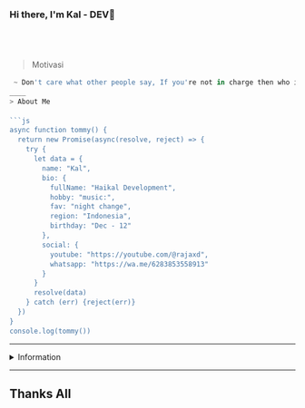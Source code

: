 ### Hi there, I'm Kal - DEV👋


#
<br />

> Motivasi
```js
 ~ Don't care what other people say, If you're not in charge then who is? it's your life. ```
____
> About Me

```js
async function tommy() {
  return new Promise(async(resolve, reject) => {
    try {
      let data = {
        name: "Kal",
        bio: {
          fullName: "Haikal Development",
          hobby: "music:",
          fav: "night change",
          region: "Indonesia",
          birthday: "Dec - 12"
        },
        social: {
          youtube: "https://youtube.com/@rajaxd",
          whatsapp: "https://wa.me/6283853558913"
        }
      }
      resolve(data)
    } catch (err) {reject(err)}
  })
}
console.log(tommy())
```
____
<details>
<summary>Information</summary>

> Languages 

<p><img align="center" src="https://github-readme-stats.vercel.app/api/top-langs?username=Tommylegen&show_icons=true&locale=en&layout=compact" alt="Tommylegen" /></p>

> Tools

<p align="center">
<a href="https://heroku.com" target="_blank"> <img src="https://www.vectorlogo.zone/logos/heroku/heroku-icon.svg" alt="heroku" width="40" height="40"/> </a>
<a href="https://git-scm.com/" target="_blank" rel="noreferrer"> <img src="https://www.vectorlogo.zone/logos/git-scm/git-scm-icon.svg" alt="git" width="40" height="40"/> </a>
<a href="https://www.linux.org/" target="_blank" rel="noreferrer"> <img src="https://raw.githubusercontent.com/devicons/devicon/master/icons/linux/linux-original.svg" alt="linux" width="40" height="40"/> </a>
<a href="https://nodejs.org" target="_blank" rel="noreferrer"> <img src="https://raw.githubusercontent.com/devicons/devicon/master/icons/nodejs/nodejs-original-wordmark.svg" alt="nodejs" width="40" height="40"/></a>
<a href="https://code.visualstudio.com/" target="_blank" rel="noreferrer"> <img src="https://img.shields.io/badge/-VS_Code-black?style=flat-square&logo=visual-studio-code" alt="Visual Studio Code" width="40" height="40"/></a>
</p>

> Skills

<p align="center">
<a href="https://developer.mozilla.org/en-US/docs/Web/JavaScript" target="_blank" rel="noreferrer"> <img src="https://raw.githubusercontent.com/devicons/devicon/master/icons/javascript/javascript-original.svg" alt="javascript" width="40" height="40"/></a>
</p> 

> Github Statistics

<p><img align="center" src="https://github-readme-streak-stats.herokuapp.com/?user=Tommylegen&" alt="Tommylegen" /></p>
</details>

____


## Thanks All
